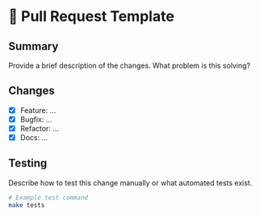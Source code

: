 # 🚀 Pull Request Template

## Summary

Provide a brief description of the changes. What problem is this solving?

## Changes

-   [x] Feature: ...
-   [x] Bugfix: ...
-   [x] Refactor: ...
-   [x] Docs: ...

## Testing

Describe how to test this change manually or what automated tests exist.

```bash
# Example test command
make tests
```
